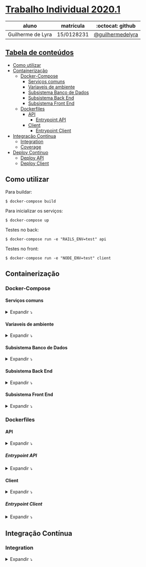 # [Trabalho Individual 2020.1](https://github.com/guilhermedelyra/Trabalho-Individual-2020-1)

|       aluno       |  matrícula |                 :octocat: github                       |
| ----------------- | ---------- | ------------------------------------------------------ |
| Guilherme de Lyra | 15/0128231 | [@guilhermedelyra](https://github.com/guilhermedelyra) |

## [Tabela de conteúdos](#trabalho-individual-20201)
  - [Como utilizar](#como-utilizar)
  - [Containerização](#containerização)
    - [Docker-Compose](#docker-compose)
      - [Serviços comuns](#serviços-comuns)
      - [Variaveis de ambiente](#variaveis-de-ambiente)
      - [Subsistema Banco de Dados](#subsistema-banco-de-dados)
      - [Subsistema Back End](#subsistema-back-end)
      - [Subsistema Front End](#subsistema-front-end)
    - [Dockerfiles](#dockerfiles)
      - [API](#api)
        - [Entrypoint API](#entrypoint-api)
      - [Client](#client)
        - [Entrypoint Client](#entrypoint-client)
  - [Integração Contínua](#integração-contínua)
    - [Integration](#integration)
    - [Coverage](#coverage)
  - [Deploy Contínuo](#deploy-contínuo)
    - [Deploy API](#deploy-api)
    - [Deploy Client](#deploy-client)

## Como utilizar

Para buildar:

`$ docker-compose build`

Para inicializar os serviços:

`$ docker-compose up`

Testes no back:

`$ docker-compose run -e "RAILS_ENV=test" api`

Testes no front:

`$ docker-compose run -e "NODE_ENV=test" client`

## Containerização

### Docker-Compose

#### Serviços comuns

<details>
<summary>
Expandir ⤵️
</summary>

[networks e volumes em `docker-compose.yml`](https://github.com/guilhermedelyra/Trabalho-Individual-2020-1/blob/master/docker-compose.yml)
```yml
networks:
  app_network:

volumes:
  gem_cache:
  db_data:
  node_modules:
```
</details>

#### Variaveis de ambiente

<details>
<summary>
Expandir ⤵️
</summary>

[`.env`](https://github.com/guilhermedelyra/Trabalho-Individual-2020-1/blob/master/.env)
```yml
APP_CLIENT_NAME=client
APP_CLIENT_PORT=8080
NODE_ENV=development

APP_API_NAME=api
APP_API_PORT=3000
RAILS_ENV=development

DATABASE_USER=postgres
DATABASE_PASSWORD=password
DATABASE_PORT=5432
DATABASE_HOST=api-db
```

</details>



#### Subsistema Banco de Dados
<details>
<summary>
Expandir ⤵️
</summary>

[api-db em `docker-compose.yml`](https://github.com/guilhermedelyra/Trabalho-Individual-2020-1/blob/master/docker-compose.yml)
```yml
  api-db:
    image: postgres
    container_name: ${DATABASE_HOST}
    ports:
      - ${DATABASE_PORT}:${DATABASE_PORT}
    volumes:
      - db_data:/var/lib/postgresql/data
      - ./api/log/db:/logs
    env_file: .env
    environment:
      - POSTGRES_USER=${DATABASE_USER}
      - POSTGRES_PASSWORD=${DATABASE_PASSWORD}
    networks:
      - app_network
```

</details>



#### Subsistema Back End
<details>
<summary>
Expandir ⤵️
</summary>

[api em `docker-compose.yml`](https://github.com/guilhermedelyra/Trabalho-Individual-2020-1/blob/master/docker-compose.yml)
```yml
  api:
    build: 
      context: .
      dockerfile: ./api/Dockerfile
    container_name: ${APP_API_NAME}
    ports:
      - ${APP_API_PORT}:${APP_API_PORT}
    volumes:
      - ./api:/opt/app/api
      - gem_cache:/usr/local/bundle/gems
    depends_on:
      - api-db
    env_file: .env
    environment:
      RAILS_ENV: ${RAILS_ENV}
    networks:
      - app_network
```

</details>



#### Subsistema Front End
<details>
<summary>
Expandir ⤵️
</summary>

[client em `docker-compose.yml`](https://github.com/guilhermedelyra/Trabalho-Individual-2020-1/blob/master/docker-compose.yml)
```yml
  client:
    build: 
      context: .
      dockerfile: ./client/Dockerfile
    container_name: ${APP_CLIENT_NAME}
    ports:
      - ${APP_CLIENT_PORT}:${APP_CLIENT_PORT}
    volumes:
      - ./client:/opt/app/client
      - node_modules:/opt/app/client/node_modules  
    env_file: .env
    environment:
      NODE_ENV: ${NODE_ENV}
```

</details>


### Dockerfiles


#### API
<details>
<summary>
Expandir ⤵️
</summary>

[`api/Dockerfile`](https://github.com/guilhermedelyra/Trabalho-Individual-2020-1/blob/master/api/Dockerfile)
```dockerfile
FROM ruby:2.5.7

RUN apt-get update -qq && apt-get install -y nodejs postgresql-client

RUN mkdir -p /opt/app/api
WORKDIR /opt/app/api

COPY ./api/Gemfile .
COPY ./api/Gemfile.lock .

RUN gem update --system
RUN gem install bundler
RUN bundle config build.nokogiri --use-system-libraries
RUN bundle check || bundle install

COPY ./api/ /opt/app/api

COPY ./api/entrypoint.sh /usr/bin/entrypoint_api.sh
RUN chmod +x /usr/bin/entrypoint_api.sh

ENTRYPOINT ["entrypoint_api.sh"]
```

</details>



##### Entrypoint API
<details>
<summary>
Expandir ⤵️
</summary>

[`api/entrypoint.sh`](https://github.com/guilhermedelyra/Trabalho-Individual-2020-1/blob/master/api/entrypoint.sh)
```bash
#!/bin/bash
set -e

# Remove a potentially pre-existing server.pid for Rails.
rm -rf /opt/app/tmp/pids/server.pid

rake db:create
rake db:migrate 

if [ "$RAILS_ENV" = "development" ]
then
    rails server -p 3000 -b 0.0.0.0
elif [ "$RAILS_ENV" = "test" ]
then
    rake test
else
    echo "Unknown RAILS_ENV value..."
fi
```

</details>



#### Client
<details>
<summary>
Expandir ⤵️
</summary>

[`client/Dockerfile`](https://github.com/guilhermedelyra/Trabalho-Individual-2020-1/blob/master/client/Dockerfile)
```dockerfile
FROM node:14

RUN mkdir -p /opt/app/client
WORKDIR /opt/app/client

COPY ./client/package.json .
COPY ./client/yarn.lock .

RUN yarn global add @vue/cli@4.4.6
RUN yarn install

COPY ./client/ /opt/app/client

COPY ./client/entrypoint.sh /usr/bin/entrypoint_client.sh
RUN chmod +x /usr/bin/entrypoint_client.sh

ENTRYPOINT ["entrypoint_client.sh"]
```

</details>



##### Entrypoint Client
<details>
<summary>
Expandir ⤵️
</summary>

[`client/entrypoint.sh`](https://github.com/guilhermedelyra/Trabalho-Individual-2020-1/blob/master/client/entrypoint.sh)
```bash
#!/bin/bash
set -e

if [ "$NODE_ENV" = "build" ]
then
    yarn build
elif [ "$NODE_ENV" = "test" ]
then
    yarn test:unit
elif [ "$NODE_ENV" = "development" ]
then
    yarn dev
else
    echo "Unknown NODE_ENV value... serving it anyway"
    yarn serve
fi
```

</details>



## Integração Contínua


### Integration
<details>
<summary>
Expandir ⤵️
</summary>

[`.github/workflows/integration.yml`](https://github.com/guilhermedelyra/Trabalho-Individual-2020-1/blob/master/.github/workflows/integration.yml)
```yml
name: ci/cd deploy

# tho i could push those containers built at the integration job
# and then use them as containers images for the coverage job
# i prefer not to, since docker is currently limiting pulls and pushes, so idk

# other option would be to simulate the same path from docker containers
# within gh action instance and then 'docker cp' the coverage folders into
# it.
#
# but it would also be slower (since currently integration (+ tests)
# takes ~6min to complete it's job [while coverage job takes up to ~4m])

on:
  push: # any branch
  pull_request:
    branches:
      - master

jobs:
  integration:
    name: CI  &&  Test inside docker
    runs-on: ubuntu-latest
    steps:
      - uses: actions/checkout@v2

      - name: directory          
        run: ls -a          

      - name: build
        run: docker-compose up --build -d

      - name: test_api
        run: docker-compose run -e "RAILS_ENV=test" api
      
      - name: test_client
        run: docker-compose run -e "NODE_ENV=test" client
```


### Coverage
<details>
<summary>
Expandir ⤵️
</summary>

[`.github/workflows/coverage.yml`](https://github.com/guilhermedelyra/Trabalho-Individual-2020-1/blob/master/.github/workflows/coverage.yml)
```yml
name: coverage

# refer to integration.yml comment

on:
  push: # any branch
  pull_request:
    branches:
      - master

jobs:
  coverage:
    name: Test front/back && Coverage
    runs-on: ubuntu-latest
    services:
      postgres:
        image: postgres
        env:
          POSTGRES_PASSWORD: password
        options: >-
          --health-cmd pg_isready
          --health-interval 10s
          --health-timeout 5s
          --health-retries 5
        ports:
          - 5432:5432

    steps:
      - uses: actions/checkout@v2
        with:
          fetch-depth: 0
      - uses: actions/setup-node@v1
        with:
          node-version: 14.x
      - uses: ruby/setup-ruby@v1
        with:
          ruby-version: '2.5.7'

      - name: retrieve client coverage
        env:
          NODE_ENV: test
        run: |
          yarn install
          yarn test:unit
        working-directory: client

      - name: retrieve api coverage
        env:
          DATABASE_HOST: localhost
          DATABASE_PORT: 5432
          DATABASE_USER: postgres
          DATABASE_PASSWORD: password
          RAILS_ENV: test
        run: |
          sudo apt-get -yqq install libpq-dev
          gem install bundler
          bundle install --jobs 4 --retry 3
          bundle exec rails db:create
          bundle exec rails db:migrate
          bundle exec rails test
        working-directory: api

      - name: SonarCloud Scan
        uses: SonarSource/sonarcloud-github-action@master
        env:
          GITHUB_TOKEN: ${{ secrets.GITHUB_TOKEN }}
          SONAR_TOKEN: ${{ secrets.SONAR_TOKEN }}

      - name: CodeClimate - publish Coverage
        uses: paambaati/codeclimate-action@v2.7.5
        env:
          CC_TEST_REPORTER_ID: ${{secrets.CC_TEST_REPORTER_ID}}
        with:
          coverageLocations: |
            ${{github.workspace}}/client/coverage/lcov.info:lcov
            ${{github.workspace}}/api/coverage/.resultset.json:simplecov              
```

</details>


## Deploy Contínuo

### Deploy API
<details>
<summary>
Expandir ⤵️
</summary>

**Link**: [https://backend-gces.herokuapp.com/api/v1/](https://backend-gces.herokuapp.com/api/v1/)

[`.github/workflows/deploy.yml`](https://github.com/guilhermedelyra/Trabalho-Individual-2020-1/blob/master/.github/workflows/deploy.yml)
```yml
name: Push api to Heroku

on: [push]

jobs:
  deploy:
    runs-on: ubuntu-latest
    steps:
    - uses: actions/checkout@v2
    - name: Release API
      uses: akhileshns/heroku-deploy@v3.0.4
      with:
        heroku_api_key: ${{ secrets.HEROKU_API_KEY }}
        heroku_app_name: "backend-gces"
        heroku_email: "guilyra12@gmail.com"
      env:
        HD_APP_BASE: "api"              
```

</details>

### Deploy Client
<details>
<summary>
Expandir ⤵️
</summary>

**Link**: [https://trabalho-individual-2020-1.guilhermedelyra.vercel.app](https://trabalho-individual-2020-1.guilhermedelyra.vercel.app/#/)

Foi utilizado a integração com o [`now.sh`](http://now.sh/) (da Vercel).
![Deploy Front](https://i.imgur.com/U68zmAn.png)
</details>
